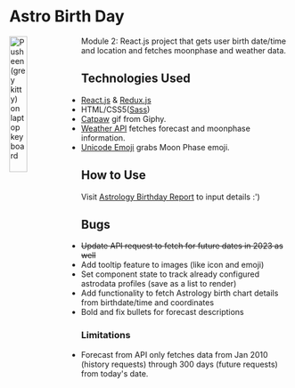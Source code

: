 # Astro Birth Day

<img align="left"
    src="https://media2.giphy.com/media/QWRTFvymri1XABdEFA/giphy.gif?cid=ecf05e472037bj7a9gpg7n224w7akcmln4nroyjo99npve7k&ep=v1_stickers_search&rid=giphy.gif"
    alt="Pusheen (grey kitty) on laptop keyboard"
    width="25%">
Module 2: React.js project that gets user birth date/time and location and fetches moonphase and weather data.

## Technologies Used

- [React.js](https://react.dev/) & [Redux.js](https://redux.js.org/)
- HTML/CSS5([Sass](https://sass-lang.com/))
- [Catpaw](https://giphy.com/catpaw) gif from Giphy.
- [Weather API](https://www.weatherapi.com/) fetches forecast and moonphase information.
- [Unicode Emoji](https://github.com/julien-marcou/unicode-emoji) grabs Moon Phase emoji.

## How to Use

Visit [Astrology Birthday Report](https://fiddle-leaf.github.io/astro-birth-day/) to input details :')

## Bugs

- ~~Update API request to fetch for future dates in 2023 as well~~
- Add tooltip feature to images (like icon and emoji)
- Set component state to track already configured astrodata profiles (save as a list to render)
- Add functionality to fetch Astrology birth chart details from birthdate/time and coordinates
- Bold and fix bullets for forecast descriptions

### Limitations

- Forecast from API only fetches data from Jan 2010 (history requests) through 300 days (future requests) from today's date.
